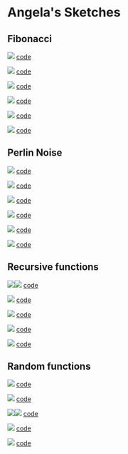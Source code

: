 # Angela's Sketches

## Fibonacci
![](Angela/fibonacci/01Fibonacciangie.png)
[code](Angela/fibonacci/01Fibonacciangie.pv)

![](Angela/fibonacci/03Fibonacciangie.png)
[code](Angela/fibonacci/03Fibonacciangie.pv)

![](Angela/fibonacci/04Fibonacciangie.png)
[code](Angela/fibonacci/04Fibonacciangie.pv)

![](Angela/fibonacci/05Fibonacciangie.png)
[code](Angela/fibonacci/05Fibonacciangie.pv)

![](Angela/fibonacci/06Fibonacciangie.png)
[code](Angela/fibonacci/06Fibonacciangie.pv)

![](Angela/fibonacci/07Fibonacciangie.png)
[code](Angela/fibonacci/07Fibonacciangie.pv)


## Perlin Noise
![](Angela/perlinnoise/01perlinangie.png)
[code](Angela/perlinnoise/01perlinnoiseangie.pv)

![](Angela/perlinnoise/02perlinangie.png)
[code](Angela/perlinnoise/02perlinnoiseangie.pv)

![](Angela/perlinnoise/03perlinangie.png)
[code](Angela/perlinnoise/03perlinnoiseangie.pv)

![](Angela/perlinnoise/04perlinangie.png)
[code](Angela/perlinnoise/04perlinnoiseangie.pv)

![](Angela/perlinnoise/05perlinangie.png)
[code](Angela/perlinnoise/05perlinnoiseangie.pv)

![](Angela/perlinnoise/06perlinangie.png)
[code](Angela/perlinnoise/06perlinnoiseangie.pv)



## Recursive functions
![](Angela/recursive/01recursiveangie.png)![](Angela/recursive/01arecursiveangie.png) [code](Angela/recursive/01recursiveangie.pv)

![](Angela/recursive/02recursiveangie.png) [code](Angela/recursive/02recursiveangie.pv)

![](Angela/recursive/04recursiveangie.png)
[code](Angela/recursive/04recursiveangie.png)

![](Angela/recursive/06recursiveangie.png)
[code](Angela/recursive/06recursiveangie.png)            

![](Angela/recursive/07recursiveangie.png)
[code](Angela/recursive/07recursiveangie.png)

## Random functions
![](Angela/random/01randomangie.png)
[code](Angela/random/01randomangie.pv)

![](Angela/random/03randomangie.png)
[code](Angela/random/03randomangie.pv)

![](Angela/random/04randomangie.png)![](Angela/random/04arandomangie.png)
[code](Angela/random/04randomangie.pv)

![](Angela/random/05randomangie.png)
[code](Angela/random/05randomangie.pv)

![](Angela/random/06randomangie.png)
[code](Angela/random/06randomangie.pv)



